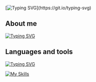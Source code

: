 [![Typing SVG](https://readme-typing-svg.demolab.com?font=Fira+Code&size=40&pause=1000&width=435&height=150&lines=Hello+there+!+&#128075;)](https://git.io/typing-svg)
## About me
[![Typing SVG](https://readme-typing-svg.demolab.com?font=Fira+Code&pause=700&width=435&lines=My+name+is+Anton;And+i+am+Junior+Front+end+developer)](https://git.io/typing-svg)
## Languages and tools
[![Typing SVG](https://readme-typing-svg.demolab.com?font=Fira+Code&pause=700&width=435&lines=Here+you+can+see+my+tech+stack%3A)](https://git.io/typing-svg)

[![My Skills](https://skillicons.dev/icons?i=js,ts,react,redux,sass,css,html,vscode,figma,graphql,jquery,nodejs,ps,github,styledcomponents,bootstrap&perline=8)](https://skillicons.dev)
